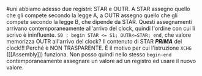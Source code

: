 #uni 
abbiamo adesso due registri: STAR e OUTR.
A STAR assegno quello che gli compete secondo la legge A, a OUTR assegno quello che gli compete secondo la legge B, che dipende da STAR.
Questi assegnamenti arrivano contemporaneamente all'arrivo del clock, quindi l'ordine con cui li scrivo è ininfluente.
`S0 : begin STAR <= S1; OUTR<=STAR; end`, che valore memorizza OUTR all'arrivo del clock? Il contenuto di STAR ___PRIMA___ del clock!!! Perché è NON TRASPARENTE.
È il motivo per cui l'istruzione `XCHG` ([[Assembly]]) funziona.
Non posso quindi nello stesso `begin-end` contemporaneamente assegnare un valore ad un registro ed usare il nuovo valore. 